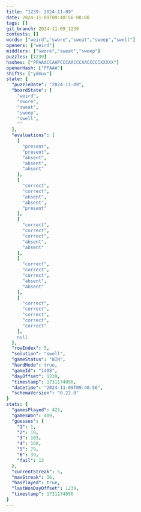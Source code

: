 ```yaml
---
title: "1239: 2024-11-09"
date: 2024-11-09T09:40:56-08:00
tags: []
git_branch: 2024-11-09_1239
contests: []
words: ["weird","swore","sweat","sweep","swell"]
openers: ["weird"]
middlers: ["swore","sweat","sweep"]
puzzles: [1239]
hashes: ["PPAAACCAAPCCCAACCCAACCCCCXXXXX"]
openerHash: ["PPAAA"]
shifts: ["ydmuv"]
state: {
  "puzzleDate": "2024-11-09",
  "boardState": [
    "weird",
    "swore",
    "sweat",
    "sweep",
    "swell",
    ""
  ],
  "evaluations": [
    [
      "present",
      "present",
      "absent",
      "absent",
      "absent"
    ],
    [
      "correct",
      "correct",
      "absent",
      "absent",
      "present"
    ],
    [
      "correct",
      "correct",
      "correct",
      "absent",
      "absent"
    ],
    [
      "correct",
      "correct",
      "correct",
      "absent",
      "absent"
    ],
    [
      "correct",
      "correct",
      "correct",
      "correct",
      "correct"
    ],
    null
  ],
  "rowIndex": 5,
  "solution": "swell",
  "gameStatus": "WIN",
  "hardMode": true,
  "gameId": "1408",
  "dayOffset": 1239,
  "timestamp": 1731174056,
  "datetime": "2024-11-09T09:40:56",
  "schemaVersion": "0.22.0"
}
stats: {
  "gamesPlayed": 421,
  "gamesWon": 409,
  "guesses": {
    "1": 1,
    "2": 19,
    "3": 103,
    "4": 168,
    "5": 79,
    "6": 39,
    "fail": 12
  },
  "currentStreak": 5,
  "maxStreak": 36,
  "hasPlayed": true,
  "lastWonDayOffset": 1239,
  "timestamp": 1731174056
}
---
```

<!-- more -->
